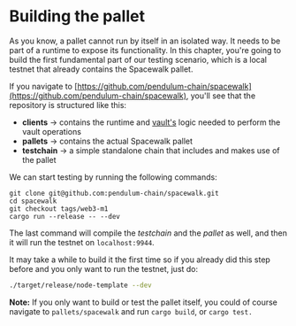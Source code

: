 # Building the pallet

As you know, a pallet cannot run by itself in an isolated way. It needs to be part of a runtime to expose its functionality. In this chapter, you're going to build the first fundamental part of our testing scenario, which is a local testnet that already contains the Spacewalk pallet.

If you navigate to [https://github.com/pendulum-chain/spacewalk](https://github.com/pendulum-chain/spacewalk), you'll see that the repository is structured like this:

* **clients** -> contains the runtime and [vault's](creating-test-accounts.md) logic needed to perform the vault operations
* **pallets** -> contains the actual Spacewalk pallet
* **testchain** -> a simple standalone chain that includes and makes use of the pallet

We can start testing by running the following commands:

```
git clone git@github.com:pendulum-chain/spacewalk.git
cd spacewalk
git checkout tags/web3-m1
cargo run --release -- --dev
```

The last command will compile the _testchain_ and the _pallet_ as well, and then it will run the testnet on `localhost:9944`.

It may take a while to build it the first time so if you already did this step before and you only want to run the testnet, just do:

```bash
./target/release/node-template --dev
```

**Note:** If you only want to build or test the pallet itself, you could of course navigate to `pallets/spacewalk` and run `cargo build`, or `cargo test.`
